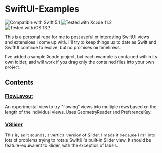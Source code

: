 # SwiftUI-Examples
![Compatible with Swift 5.1][swift-version]
![Tested with Xcode 11.2][xcode-version]
![Tested with iOS 13.2][ios-version]

This is a personal repo for me to post useful or interesting SwiftUI views and extensions I come up with. I'll try to keep things up to date as Swift and SwiftUI continue to evolve, but no promises on timeliness.

I've added a sample Xcode project, but each example is contained within its own folder, and will work if you drag only the contained files into your own project.

## Contents

### [FlowLayout](SwiftUI-Examples/FlowLayout/)

An experimental view to try "flowing" views into multiple rows based on the length of the individual views. Uses GeometryReader and PreferenceKey.

### [VSlider](SwiftUI-Examples/VSlider/)

This is, as it sounds, a vertical version of Slider. I made it because I ran into lots of problems trying to rotate SwiftUI's built-in Slider view. It should be feature-equivalent to Slider, with the exception of labels.

[swift-version]: https://img.shields.io/badge/Swift-5.1-green.svg
[xcode-version]: https://img.shields.io/badge/Xcode-11.2-green.svg
[ios-version]: https://img.shields.io/badge/iOS-13.2-green.svg